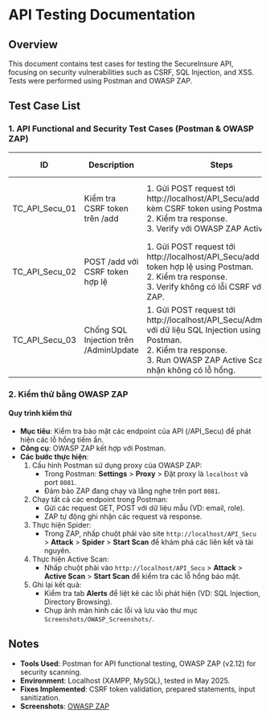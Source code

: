 # API Testing Documentation

## Overview
This document contains test cases for testing the SecureInsure API, focusing on security vulnerabilities such as CSRF, SQL Injection, and XSS. Tests were performed using Postman and OWASP ZAP.

## Test Case List

### 1. API Functional and Security Test Cases (Postman & OWASP ZAP)
| ID              | Description                              | Steps                                                                 | Test Data                            | Expected Result                            | Actual Result                              | Pass/Fail |
|-----------------|------------------------------------------|----------------------------------------------------------------------|--------------------------------------|--------------------------------------------|--------------------------------------------|-----------|
| TC_API_Secu_01  | Kiểm tra CSRF token trên /add            | 1. Gửi POST request tới http://localhost/API_Secu/add không kèm CSRF token using Postman.<br>2. Kiểm tra response.<br>3. Verify với OWASP ZAP Active Scan. | Email: testuser1@gmail.com           | Response: "403 Forbidden - CSRF token missing" | Response: "403 Forbidden - CSRF token missing" | Pass      |
| TC_API_Secu_02  | POST /add với CSRF token hợp lệ          | 1. Gửi POST request tới http://localhost/API_Secu/add với CSRF token hợp lệ using Postman.<br>2. Kiểm tra response.<br>3. Verify không có lỗi CSRF với OWASP ZAP. | Email: testuser1@gmail.com<br>CSRF: valid_token | Response: "Thêm người dùng thành công"     | Response: "Thêm người dùng thành công"     | Pass      |
| TC_API_Secu_03  | Chống SQL Injection trên /AdminUpdate    | 1. Gửi POST request tới http://localhost/API_Secu/AdminUpdate với dữ liệu SQL Injection using Postman.<br>2. Kiểm tra response.<br>3. Run OWASP ZAP Active Scan để xác nhận không có lỗ hổng. | Role: "' OR '1'='1"                  | Response: "Cập nhật thành công" (no exploit) | Response: "Cập nhật thành công" (no exploit) | Pass      |

### 2. Kiểm thử bằng OWASP ZAP

#### Quy trình kiểm thử
- **Mục tiêu**: Kiểm tra bảo mật các endpoint của API (/API_Secu) để phát hiện các lỗ hổng tiềm ẩn.
- **Công cụ**: OWASP ZAP kết hợp với Postman.
- **Các bước thực hiện**:
  1. Cấu hình Postman sử dụng proxy của OWASP ZAP:
     - Trong Postman: **Settings** > **Proxy** > Đặt proxy là `localhost` và port `8081`.
     - Đảm bảo ZAP đang chạy và lắng nghe trên port `8081`.
  2. Chạy tất cả các endpoint trong Postman:
     - Gửi các request GET, POST với dữ liệu mẫu (VD: email, role).
     - ZAP tự động ghi nhận các request và response.
  3. Thực hiện Spider:
     - Trong ZAP, nhấp chuột phải vào site `http://localhost/API_Secu` > **Attack** > **Spider** > **Start Scan** để khám phá các liên kết và tài nguyên.
  4. Thực hiện Active Scan:
     - Nhấp chuột phải vào `http://localhost/API_Secu` > **Attack** > **Active Scan** > **Start Scan** để kiểm tra các lỗ hổng bảo mật.
  5. Ghi lại kết quả:
     - Kiểm tra tab **Alerts** để liệt kê các lỗi phát hiện (VD: SQL Injection, Directory Browsing).
     - Chụp ảnh màn hình các lỗi và lưu vào thư mục `Screenshots/OWASP_Screenshots/`.

## Notes
- **Tools Used**: Postman for API functional testing, OWASP ZAP (v2.12) for security scanning.
- **Environment**: Localhost (XAMPP, MySQL), tested in May 2025.
- **Fixes Implemented**: CSRF token validation, prepared statements, input sanitization.
- **Screenshots**: [OWASP ZAP](docs/Screenshots/OWASP_Screenshots/zap_csrf_alert.png)
